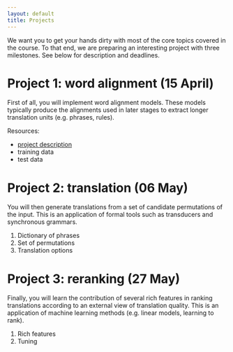 ```yaml
---
layout: default
title: Projects
---
```


We want you to get your hands dirty with most of the core topics covered in the course. 
To that end, we are preparing an interesting project with three milestones. 
See below for description and deadlines.


# Project 1: word alignment (15 April)

First of all, you will implement word alignment models. These models typically produce the alignments used in later stages to extract longer translation units (e.g. phrases, rules).

Resources:

* [project description](resources/project1/project1.pdf)
* training data
* test data

# Project 2: translation (06 May)

You will then generate translations from a set of candidate permutations of the input. This is an application of formal tools such as transducers and synchronous grammars.

1. Dictionary of phrases
2. Set of permutations
3. Translation options

# Project 3: reranking (27 May)

Finally, you will learn the contribution of several rich features in ranking translations according to an external view of translation quality.
This is an application of machine learning methods (e.g. linear models, learning to rank).

1. Rich features
2. Tuning
